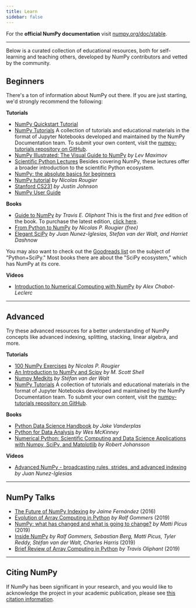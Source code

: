 ```yaml
---
title: Learn
sidebar: false
---
```


For the **official NumPy documentation** visit [numpy.org/doc/stable](https://numpy.org/doc/stable).

***

Below is a curated collection of educational resources, both for self-learning and 
teaching others, developed by NumPy contributors and vetted by the community.

## Beginners

There's a ton of information about NumPy out there. If you are just starting, we'd 
strongly recommend the following:

<i class="fas fa-chalkboard"></i> **Tutorials**

* [NumPy Quickstart Tutorial](https://numpy.org/devdocs/user/quickstart.html)
* [NumPy Tutorials](https://numpy.org/numpy-tutorials) A collection of tutorials and
educational materials in the format of Jupyter Notebooks developed and maintained by
the NumPy Documentation team. To submit your own content, visit the
[numpy-tutorials repository on GitHub](https://github.com/numpy/numpy-tutorials).
* [NumPy Illustrated: The Visual Guide to NumPy](https://betterprogramming.pub/3b1d4976de1d?sk=57b908a77aa44075a49293fa1631dd9b)
*by Lev Maximov*
* [Scientific Python Lectures](https://lectures.scientific-python.org/) Besides covering
NumPy, these lectures offer a broader introduction to the scientific Python ecosystem.
* [NumPy: the absolute basics for beginners](https://numpy.org/devdocs/user/absolute_beginners.html)
* [NumPy tutorial](https://github.com/rougier/numpy-tutorial) *by Nicolas Rougier*
* [Stanford CS231](http://cs231n.github.io/python-numpy-tutorial/) *by Justin Johnson*
* [NumPy User Guide](https://numpy.org/devdocs)

<i class="fas fa-book"></i> **Books**

* [Guide to NumPy](https://web.mit.edu/dvp/Public/numpybook.pdf) *by Travis E. Oliphant*
This is the first and *free* edition of the book. To purchase the latest edition,
[click here](https://www.amazon.com/exec/obidos/ASIN/151730007X/acmorg-20).
* [From Python to NumPy](https://www.labri.fr/perso/nrougier/from-python-to-numpy/)
*by Nicolas P. Rougier* *(free)*
* [Elegant SciPy](https://www.amazon.com/Elegant-SciPy-Art-Scientific-Python/dp/1491922877)
*by Juan Nunez-Iglesias, Stefan van der Walt, and Harriet Dashnow*

You may also want to check out the [Goodreads list](https://www.goodreads.com/shelf/show/python-scipy) 
on the subject of "Python+SciPy." Most books there are about the "SciPy ecosystem," 
which has NumPy at its core.

<i class="far fa-file-video"></i> **Videos**

* [Introduction to Numerical Computing with NumPy](http://youtu.be/ZB7BZMhfPgk) *by Alex Chabot-Leclerc*

***

## Advanced

Try these advanced resources for a better understanding of NumPy concepts like advanced indexing, splitting, stacking, linear algebra, and more.

<i class="fas fa-chalkboard"></i> **Tutorials**

* [100 NumPy Exercises](http://www.labri.fr/perso/nrougier/teaching/numpy.100/index.html)
*by Nicolas P. Rougier*
* [An Introduction to NumPy and Scipy](https://engineering.ucsb.edu/~shell/che210d/numpy.pdf)
*by M. Scott Shell*
* [Numpy Medkits](http://mentat.za.net/numpy/numpy_advanced_slides/)
*by Stéfan van der Walt*
* [NumPy Tutorials](https://numpy.org/numpy-tutorials) A collection of tutorials and educational
materials in the format of Jupyter Notebooks developed and maintained by the NumPy Documentation team.
To submit your own content, visit the [numpy-tutorials repository on GitHub](https://github.com/numpy/numpy-tutorials).

<i class="fas fa-book"></i> **Books**

* [Python Data Science Handbook](https://www.amazon.com/Python-Data-Science-Handbook-Essential/dp/1098121228)
*by Jake Vanderplas*
* [Python for Data Analysis](https://www.amazon.com/Python-Data-Analysis-Wrangling-Jupyter/dp/109810403X)
*by Wes McKinney*
* [Numerical Python: Scientific Computing and Data Science Applications with Numpy, SciPy, and Matplotlib](https://www.amazon.com/Numerical-Python-Scientific-Applications-Matplotlib/dp/1484242459) *by Robert Johansson*

<i class="far fa-file-video"></i> **Videos**

* [Advanced NumPy - broadcasting rules, strides, and advanced indexing](https://www.youtube.com/watch?v=cYugp9IN1-Q)
*by Juan Nunez-Iglesias*

***

## NumPy Talks

* [The Future of NumPy Indexing](https://www.youtube.com/watch?v=o0EacbIbf58) *by Jaime Fernández* (2016)
* [Evolution of Array Computing in Python](https://www.youtube.com/watch?v=HVLPJnvInzM&t=10s) *by Ralf Gommers* (2019)
* [NumPy: what has changed and what is going to change?](https://www.youtube.com/watch?v=YFLVQFjRmPY) *by Matti Picus* (2019)
* [Inside NumPy](https://www.youtube.com/watch?v=dBTJD_FDVjU) *by Ralf Gommers, Sebastian Berg, Matti Picus, Tyler Reddy, Stéfan van der Walt, Charles Harris* (2019)
* [Brief Review of Array Computing in Python](https://www.youtube.com/watch?v=f176j2g2eNc) *by Travis Oliphant* (2019)

***

## Citing NumPy

If NumPy has been significant in your research, and you would like to acknowledge the project in your academic publication, please see [this citation information](/citing-numpy).
